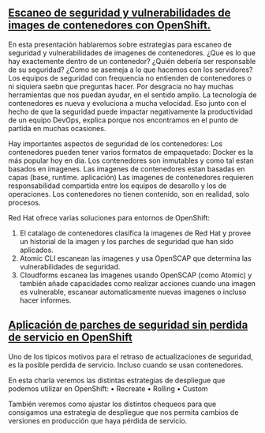 ## [Escaneo de seguridad y vulnerabilidades de images de contenedores con OpenShift.](https://github.com/javilinux/conferences/tree/master/2018/supersec/escaneo)

En esta presentación hablaremos sobre estrategias para escaneo de seguridad y vulnerabilidades de imagenes de contenedores. 
¿Que es lo que hay exactemente dentro de un contenedor? ¿Quién debería ser responsable de su seguridad? ¿Como se asemeja a lo que hacemos con los servidores?
Los equipos de seguridad con frequencia no entienden de contenedores o ni siquiera saebn que preguntas hacer. Por desgracia no hay muchas herramientas que nos puedan ayudar, en el sentido amplio. La tecnología de contenedores es nueva y evoluciona a mucha velocidad. Eso junto con el hecho de que la seguridad puede impactar negativamente la productividad de un equipo DevOps, explica porque nos encontramos en el punto de partida en muchas ocasiones.

Hay importantes aspectos de seguridad de los contenedores:
Los contenedores pueden tener varios formatos de empaquetado: Docker es la más popular hoy en dia.
Los contenedores son inmutables y como tal estan basados en imagenes.
Las imagenes de contenedores estan basadas en capas (base, runtime. aplicación)
Las imagenes de contenedores requieren responsabilidad compartida entre los equipos de desarollo y los de operaciones.
Los contenedores no tienen contenido, son en realidad, solo procesos.

Red Hat ofrece varias soluciones para entornos de OpenShift:

1. El catalago de contenedores clasifica la imagenes de Red Hat y provee un historial de la imagen y los parches de seguridad que han sido aplicados.
2. Atomic CLI escanean las imagenes y usa OpenSCAP que determina las vulnerabilidades de seguridad.
3. Cloudforms escanea las imagenes usando OpenSCAP (como Atomic) y también añade capacidades como realizar acciones cuando una imagen es vulnerable, escanear automaticamente nuevas imagenes o incluso hacer informes.


## [Aplicación de parches de seguridad sin perdida de servicio en OpenShift](https://github.com/javilinux/conferences/tree/master/2018/supersec/downtime)

Uno de los tipicos motivos para el retraso de actualizaciones de seguridad, es la posible perdida de servicio. Incluso cuando se usan contenedores.

En esta charla veremos las distintas estrategias de despliegue que podemos utilizar en OpenShift:
• Recreate
• Rolling
• Custom

También veremos como ajustar los distintos chequeos para que consigamos una estrategia de despliegue que nos permita cambios de versiones en producción que haya pérdida de servicio.
